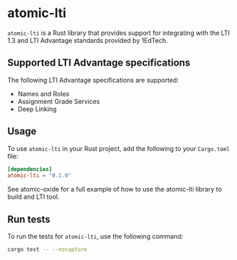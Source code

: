 # atomic-lti

`atomic-lti` is a Rust library that provides support for integrating with the LTI 1.3 and LTI Advantage standards provided by 1EdTech.

## Supported LTI Advantage specifications

The following LTI Advantage specifications are supported:

- Names and Roles
- Assignment Grade Services
- Deep Linking

## Usage

To use `atomic-lti` in your Rust project, add the following to your `Cargo.toml` file:

```toml
[dependencies]
atomic-lti = "0.1.0"
```

See atomic-oxide for a full example of how to use the atomic-lti library to build and LTI tool.



## Run tests

To run the tests for `atomic-lti`, use the following command:

```sh
cargo test -- --nocapture
```
